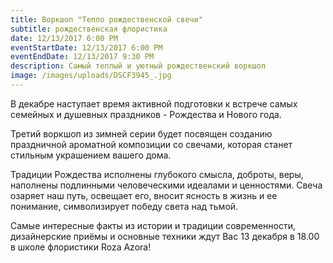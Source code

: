 ```yaml
---
title: Воркшоп "Тепло рождественской свечи"
subtitle: рождественская флористика
date: 12/13/2017 6:00 PM
eventStartDate: 12/13/2017 6:00 PM
eventEndDate: 12/13/2017 9:30 PM
description: Самый теплый и уютный рождественский воркшоп
image: /images/uploads/DSCF3945_.jpg
---
```

В декабре наступает время активной подготовки к встрече самых семейных и душевных праздников - Рождества и Нового года.

Третий воркшоп из зимней серии будет посвящен созданию праздничной ароматной композиции со свечами, которая станет стильным украшением вашего дома.

Традиции Рождества исполнены глубокого смысла, доброты, веры, наполнены подлинными человеческими идеалами и ценностями. Свеча озаряет наш путь, освещает его, вносит ясность в жизнь и ее понимание, символизирует победу света над тьмой.

Самые интересные факты из истории и традиции современности, дизайнерские приёмы и основные техники ждут Вас 13 декабря в 18.00 в школе флористики Roza Azora!











